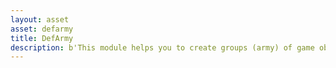 ```yaml
---
layout: asset
asset: defarmy
title: DefArmy
description: b'This module helps you to create groups (army) of game objects (soldiers) and organize them in several different patterns or your customized pattern and manage moving and rotating game objects as a customizable group.'
---
```

